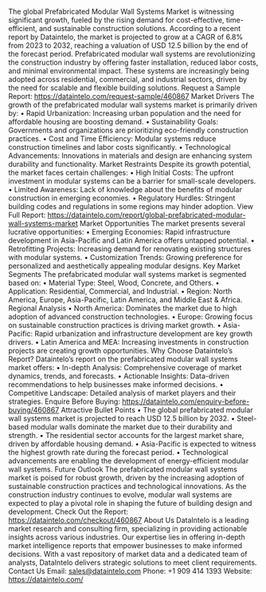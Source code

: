 The global Prefabricated Modular Wall Systems Market is witnessing significant growth, fueled by the rising demand for cost-effective, time-efficient, and sustainable construction solutions. According to a recent report by Dataintelo, the market is projected to grow at a CAGR of 6.8% from 2023 to 2032, reaching a valuation of USD 12.5 billion by the end of the forecast period.
Prefabricated modular wall systems are revolutionizing the construction industry by offering faster installation, reduced labor costs, and minimal environmental impact. These systems are increasingly being adopted across residential, commercial, and industrial sectors, driven by the need for scalable and flexible building solutions.
Request a Sample Report: https://dataintelo.com/request-sample/460867
Market Drivers
The growth of the prefabricated modular wall systems market is primarily driven by:
•	Rapid Urbanization: Increasing urban population and the need for affordable housing are boosting demand.
•	Sustainability Goals: Governments and organizations are prioritizing eco-friendly construction practices.
•	Cost and Time Efficiency: Modular systems reduce construction timelines and labor costs significantly.
•	Technological Advancements: Innovations in materials and design are enhancing system durability and functionality.
Market Restraints
Despite its growth potential, the market faces certain challenges:
•	High Initial Costs: The upfront investment in modular systems can be a barrier for small-scale developers.
•	Limited Awareness: Lack of knowledge about the benefits of modular construction in emerging economies.
•	Regulatory Hurdles: Stringent building codes and regulations in some regions may hinder adoption.
View Full Report: https://dataintelo.com/report/global-prefabricated-modular-wall-systems-market
Market Opportunities
The market presents several lucrative opportunities:
•	Emerging Economies: Rapid infrastructure development in Asia-Pacific and Latin America offers untapped potential.
•	Retrofitting Projects: Increasing demand for renovating existing structures with modular systems.
•	Customization Trends: Growing preference for personalized and aesthetically appealing modular designs.
Key Market Segments
The prefabricated modular wall systems market is segmented based on:
•	Material Type: Steel, Wood, Concrete, and Others.
•	Application: Residential, Commercial, and Industrial.
•	Region: North America, Europe, Asia-Pacific, Latin America, and Middle East & Africa.
Regional Analysis
•	North America: Dominates the market due to high adoption of advanced construction technologies.
•	Europe: Growing focus on sustainable construction practices is driving market growth.
•	Asia-Pacific: Rapid urbanization and infrastructure development are key growth drivers.
•	Latin America and MEA: Increasing investments in construction projects are creating growth opportunities.
Why Choose Dataintelo’s Report?
Dataintelo’s report on the prefabricated modular wall systems market offers:
•	In-depth Analysis: Comprehensive coverage of market dynamics, trends, and forecasts.
•	Actionable Insights: Data-driven recommendations to help businesses make informed decisions.
•	Competitive Landscape: Detailed analysis of market players and their strategies.
Enquire Before Buying: https://dataintelo.com/enquiry-before-buying/460867
Attractive Bullet Points
•	The global prefabricated modular wall systems market is projected to reach USD 12.5 billion by 2032.
•	Steel-based modular walls dominate the market due to their durability and strength.
•	The residential sector accounts for the largest market share, driven by affordable housing demand.
•	Asia-Pacific is expected to witness the highest growth rate during the forecast period.
•	Technological advancements are enabling the development of energy-efficient modular wall systems.
Future Outlook
The prefabricated modular wall systems market is poised for robust growth, driven by the increasing adoption of sustainable construction practices and technological innovations. As the construction industry continues to evolve, modular wall systems are expected to play a pivotal role in shaping the future of building design and development.
Check Out the Report: https://dataintelo.com/checkout/460867
About Us
DataIntelo is a leading market research and consulting firm, specializing in providing actionable insights across various industries. Our expertise lies in offering in-depth market intelligence reports that empower businesses to make informed decisions. With a vast repository of market data and a dedicated team of analysts, DataIntelo delivers strategic solutions to meet client requirements.
Contact Us
Email: sales@dataintelo.com
Phone: +1 909 414 1393
Website: https://dataintelo.com/
